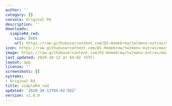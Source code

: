 ```yaml
---
author: ''
category: []
console: Original R4
description: ''
downloads:
  simpleR4_red:
    size: 8084
    url: https://raw.githubusercontent.com/DS-Homebrew/twlmenu-extras/master/_nds/TWiLightMenu/r4menu/themes/simpleR4_red.7z
icon: https://raw.githubusercontent.com/DS-Homebrew/twlmenu-extras/master/unistore/icons/r4.png
image: https://raw.githubusercontent.com/DS-Homebrew/twlmenu-extras/master/unistore/icons/r4.png
last_updated: 2020-10-12 at 04:02 (UTC)
layout: app
license: ''
screenshots: []
systems:
- Original R4
title: simpleR4_red
updated: '2020-10-12T04:02:56Z'
version: v1.0.0
---
```

